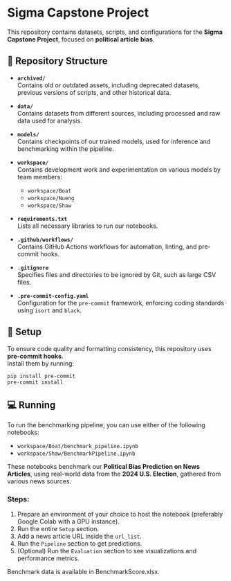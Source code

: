 # Sigma Capstone Project

This repository contains datasets, scripts, and configurations for the **Sigma Capstone Project**, focused on **political article bias**.

## 📂 Repository Structure

- **`archived/`**  
  Contains old or outdated assets, including deprecated datasets, previous versions of scripts, and other historical data.

- **`data/`**  
  Contains datasets from different sources, including processed and raw data used for analysis.

- **`models/`**  
  Contains checkpoints of our trained models, used for inference and benchmarking within the pipeline.

- **`workspace/`**  
  Contains development work and experimentation on various models by team members:
  - `workspace/Boat`
  - `workspace/Nueng`
  - `workspace/Shaw`

- **`requirements.txt`**  
  Lists all necessary libraries to run our notebooks.

- **`.github/workflows/`**  
  Contains GitHub Actions workflows for automation, linting, and pre-commit hooks.

- **`.gitignore`**  
  Specifies files and directories to be ignored by Git, such as large CSV files.

- **`.pre-commit-config.yaml`**  
  Configuration for the `pre-commit` framework, enforcing coding standards using `isort` and `black`.

## 🔧 Setup

To ensure code quality and formatting consistency, this repository uses **pre-commit hooks**.  
Install them by running:

```bash
pip install pre-commit
pre-commit install
```

## 💻 Running

To run the benchmarking pipeline, you can use either of the following notebooks:
- `workspace/Boat/benchmark_pipeline.ipynb`
- `workspace/Shaw/BenchmarkPipeline.ipynb`

These notebooks benchmark our **Political Bias Prediction on News Articles**, using real-world data from the **2024 U.S. Election**, gathered from various news sources.

### Steps:
1. Prepare an environment of your choice to host the notebook (preferably Google Colab with a GPU instance).
2. Run the entire `Setup` section.
3. Add a news article URL inside the `url_list`.
4. Run the `Pipeline` section to get predictions.
5. (Optional) Run the `Evaluation` section to see visualizations and performance metrics.

Benchmark data is available in BenchmarkScore.xlsx.